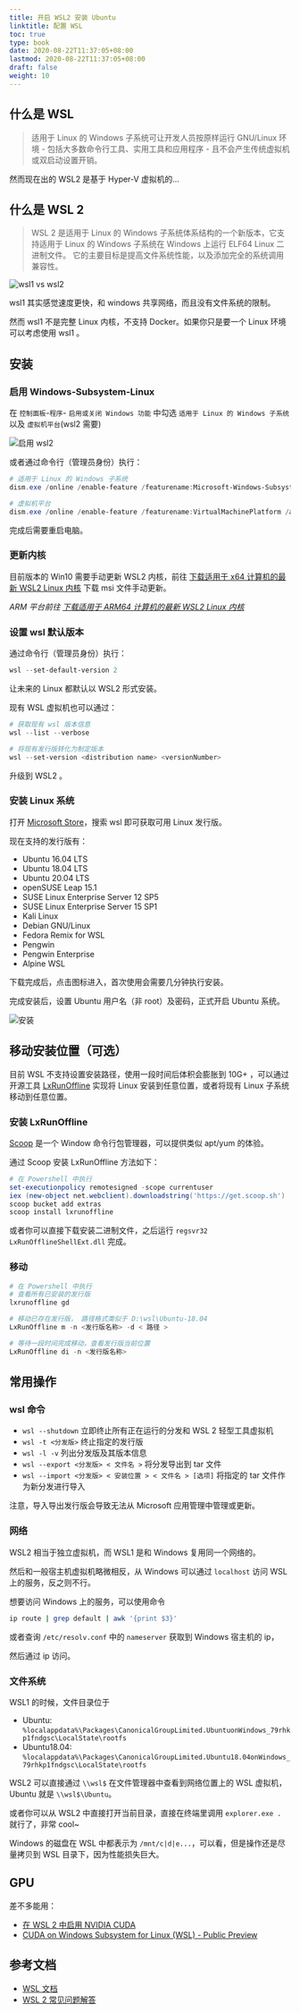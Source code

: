 ```yaml
---
title: 开启 WSL2 安装 Ubuntu
linktitle: 配置 WSL
toc: true
type: book
date: 2020-08-22T11:37:05+08:00
lastmod: 2020-08-22T11:37:05+08:00
draft: false
weight: 10
---
```


## 什么是 WSL

> 适用于 Linux 的 Windows 子系统可让开发人员按原样运行 GNU/Linux 环境 - 包括大多数命令行工具、实用工具和应用程序 - 且不会产生传统虚拟机或双启动设置开销。

然而现在出的 WSL2 是基于 Hyper-V 虚拟机的...

## 什么是 WSL 2

> WSL 2 是适用于 Linux 的 Windows 子系统体系结构的一个新版本，它支持适用于 Linux 的 Windows 子系统在 Windows 上运行 ELF64 Linux 二进制文件。 它的主要目标是提高文件系统性能，以及添加完全的系统调用兼容性。

![wsl1 vs wsl2](https://raw.githubusercontent.com/szthanatos/image-host/master/wsl1-vs-wsl2.png?token=AAZJE7LDWNNOLQZEFZE54BC7ID77W)

wsl1 其实感觉速度更快，和 windows 共享网络，而且没有文件系统的限制。

然而 wsl1 不是完整 Linux 内核，不支持 Docker。如果你只是要一个 Linux 环境可以考虑使用 wsl1 。

## 安装

### 启用 Windows-Subsystem-Linux

在 ` 控制面板 `-` 程序 `-  ` 启用或关闭 Windows 功能 ` 中勾选 ` 适用于 Linux 的 Windows 子系统 ` 以及 ` 虚拟机平台 `(wsl2 需要)

![启用 wsl2](https://raw.githubusercontent.com/szthanatos/image-host/master/enable-wsl2.png)

或者通过命令行（管理员身份）执行：

```powershell
# 适用于 Linux 的 Windows 子系统
dism.exe /online /enable-feature /featurename:Microsoft-Windows-Subsystem-Linux /all /norestart

# 虚拟机平台
dism.exe /online /enable-feature /featurename:VirtualMachinePlatform /all /norestart
```

完成后需要重启电脑。

### 更新内核

目前版本的 Win10 需要手动更新 WSL2 内核，前往 [下载适用于 x64 计算机的最新 WSL2 Linux 内核](https://wslstorestorage.blob.core.windows.net/wslblob/wsl_update_x64.msi) 下载 msi 文件手动更新。

_ARM 平台前往 [下载适用于 ARM64 计算机的最新 WSL2 Linux 内核](https://wslstorestorage.blob.core.windows.net/wslblob/wsl_update_arm64.msi)_

### 设置 wsl 默认版本

通过命令行（管理员身份）执行：

```powershell
wsl --set-default-version 2
```

让未来的 Linux 都默认以 WSL2 形式安装。

现有 WSL 虚拟机也可以通过：

```powershell
# 获取现有 wsl 版本信息
wsl --list --verbose

# 将现有发行版转化为制定版本
wsl --set-version <distribution name> <versionNumber>
```

升级到 WSL2 。

### 安装 Linux 系统

打开 [Microsoft Store](https://aka.ms/wslstore)，搜索 wsl 即可获取可用 Linux 发行版。

现在支持的发行版有：

- Ubuntu 16.04 LTS
- Ubuntu 18.04 LTS
- Ubuntu 20.04 LTS
- openSUSE Leap 15.1
- SUSE Linux Enterprise Server 12 SP5
- SUSE Linux Enterprise Server 15 SP1
- Kali Linux
- Debian GNU/Linux
- Fedora Remix for WSL
- Pengwin
- Pengwin Enterprise
- Alpine WSL

下载完成后，点击图标进入，首次使用会需要几分钟执行安装。

完成安装后，设置 Ubuntu 用户名（非 root）及密码，正式开启 Ubuntu 系统。

![安装](https://docs.microsoft.com/zh-cn/windows/wsl/media/ubuntuinstall.png)

## 移动安装位置（可选）

目前 WSL 不支持设置安装路径，使用一段时间后体积会膨胀到 10G+ ，可以通过开源工具 [LxRunOffline](https://github.com/DDoSolitary/LxRunOffline) 实现将 Linux 安装到任意位置，或者将现有 Linux 子系统移动到任意位置。

### 安装 LxRunOffline

[Scoop](https://scoop.sh/) 是一个 Window 命令行包管理器，可以提供类似 apt/yum 的体验。

通过 Scoop 安装 LxRunOffline 方法如下：

```powershell
# 在 Powershell 中执行
set-executionpolicy remotesigned -scope currentuser
iex (new-object net.webclient).downloadstring('https://get.scoop.sh')
scoop bucket add extras
scoop install lxrunoffline
```

或者你可以直接下载安装二进制文件，之后运行 `regsvr32 LxRunOfflineShellExt.dll` 完成。

### 移动

```powershell
# 在 Powershell 中执行
# 查看所有已安装的发行版
lxrunoffline gd

# 移动已存在发行版， 路径格式类似于 D:\wsl\Ubuntu-18.04
LxRunOffline m -n <发行版名称> -d < 路径 >

# 等待一段时间完成移动，查看发行版当前位置
LxRunOffline di -n <发行版名称>
```

## 常用操作

### wsl 命令

- `wsl --shutdown`  立即终止所有正在运行的分发和 WSL 2 轻型工具虚拟机
- `wsl -t <分发版>` 终止指定的发行版
- `wsl -l -v` 列出分发版及其版本信息
- `wsl --export <分发版> < 文件名 >`  将分发导出到 tar 文件
- `wsl --import <分发版> < 安装位置 > < 文件名 > [选项]`  将指定的 tar 文件作为新分发进行导入

注意，导入导出发行版会导致无法从 Microsoft 应用管理中管理或更新。

### 网络

WSL2 相当于独立虚拟机，而 WSL1 是和 Windows 复用同一个网络的。

然后和一般宿主机虚拟机略微相反，从 Windows 可以通过 `localhost` 访问 WSL 上的服务，反之则不行。

想要访问 Windows 上的服务，可以使用命令

```bash
ip route | grep default | awk '{print $3}'
```

或者查询 `/etc/resolv.conf` 中的 `nameserver` 获取到 Windows 宿主机的 ip，

然后通过 ip 访问。

### 文件系统

WSL1 的时候，文件目录位于

- Ubuntu: `%localappdata%\Packages\CanonicalGroupLimited.UbuntuonWindows_79rhkp1fndgsc\LocalState\rootfs`
- Ubuntu18.04: `%localappdata%\Packages\CanonicalGroupLimited.Ubuntu18.04onWindows_79rhkp1fndgsc\LocalState\rootfs`

WSL2 可以直接通过 `\\wsl$` 在文件管理器中查看到网络位置上的 WSL 虚拟机，Ubuntu 就是 `\\wsl$\Ubuntu`。

或者你可以从 WSL2 中直接打开当前目录，直接在终端里调用 `explorer.exe .` 就行了，非常 cool~

Windows 的磁盘在 WSL 中都表示为 `/mnt/c|d|e...`，可以看，但是操作还是尽量拷贝到 WSL 目录下，因为性能损失巨大。

## GPU

差不多能用：

- [在 WSL 2 中启用 NVIDIA CUDA](https://docs.microsoft.com/en-us/windows/win32/direct3d12/gpu-cuda-in-wsl)
- [CUDA on Windows Subsystem for Linux (WSL) - Public Preview](https://developer.nvidia.com/cuda/wsl)

## 参考文档

- [WSL 文档](https://docs.microsoft.com/zh-cn/windows/wsl/)
- [WSL 2 常见问题解答](https://docs.microsoft.com/zh-cn/windows/wsl/wsl2-faq)
